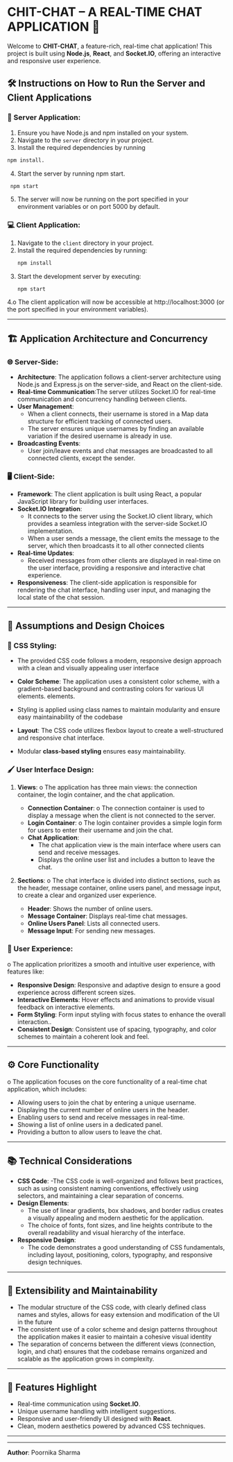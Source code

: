 
# CHIT-CHAT – A REAL-TIME CHAT APPLICATION 💬

Welcome to **CHIT-CHAT**, a feature-rich, real-time chat application! This project is built using **Node.js**, **React**, and **Socket.IO**, offering an interactive and responsive user experience.



## 🛠 Instructions on How to Run the Server and Client Applications

### 📡 Server Application:
1. Ensure you have Node.js and npm installed on your system.
2. Navigate to the `server` directory in your project.
3. Install the required dependencies by running
  ```bash
npm install.
```
4. Start the server by running npm start.
```bash
 npm start
 ```
5. The server will now be running on the port specified in your environment variables or on port 5000 by default.
   

### 💻 Client Application:
1. Navigate to the `client` directory in your project.
2. Install the required dependencies by running:
   ```bash
   npm install
   ```
3. Start the development server by executing:
   ```bash
   npm start
   ```
4.o	The client application will now be accessible at http://localhost:3000 (or the port specified in your environment variables).

---

## 🏗 Application Architecture and Concurrency

### 🌐 Server-Side:
- **Architecture**: The application follows a client-server architecture using Node.js and Express.js on the server-side, and React on the client-side.
- **Real-time Communication**:The server utilizes Socket.IO for real-time communication and concurrency handling between clients.
- **User Management**:
  - When a client connects, their username is stored in a Map data structure for efficient tracking of connected users.
  - The server ensures unique usernames by finding an available variation if the desired username is already in use.
- **Broadcasting Events**:
  - User join/leave events and chat messages are broadcasted to all connected clients, except the sender.

### 🖥 Client-Side:
- **Framework**: The client application is built using React, a popular JavaScript library for building user interfaces. 
- **Socket.IO Integration**:
  - It connects to the server using the Socket.IO client library, which provides a seamless integration with the server-side Socket.IO implementation. 
  - When a user sends a message, the client emits the message to the server, which then broadcasts it to all other connected clients
- **Real-time Updates**:
  - Received messages from other clients are displayed in real-time on the user interface, providing a responsive and interactive chat experience. 
- **Responsiveness**: The client-side application is responsible for rendering the chat interface, handling user input, and managing the local state of the chat session.

---

## 🎨 Assumptions and Design Choices

### 🎨 CSS Styling:
-	The provided CSS code follows a modern, responsive design approach with a clean and visually appealing user interface
  
- **Color Scheme**: The application uses a consistent color scheme, with a gradient-based background and contrasting colors for various UI elements. elements.
- Styling is applied using class names to maintain modularity and ensure easy maintainability of the codebase
- **Layout**: The CSS code utilizes flexbox layout to create a well-structured and responsive chat interface.
- Modular **class-based styling** ensures easy maintainability.

### 🖌 User Interface Design:

1. **Views**:
o	The application has three main views: the connection container, the login container, and the chat application.
   - **Connection Container**: o	The connection container is used to display a message when the client is not connected to the server.
   - **Login Container**: o	The login container provides a simple login form for users to enter their username and join the chat.
   - **Chat Application**:
     - The chat application view is the main interface where users can send and receive messages.
     - Displays the online user list and includes a button to leave the chat.
       
2. **Sections**:
o	The chat interface is divided into distinct sections, such as the header, message container, online users panel, and message input, to create a clear and organized user experience.
   - **Header**: Shows the number of online users.
   - **Message Container**: Displays real-time chat messages.
   - **Online Users Panel**: Lists all connected users.
   - **Message Input**: For sending new messages.

### 🤝 User Experience:
o	The application prioritizes a smooth and intuitive user experience, with features like: 
- **Responsive Design**: Responsive and adaptive design to ensure a good experience across different screen sizes.
- **Interactive Elements**: Hover effects and animations to provide visual feedback on interactive elements.
- **Form Styling**: Form input styling with focus states to enhance the overall interaction..
- **Consistent Design**: Consistent use of spacing, typography, and color schemes to maintain a coherent look and feel.
  
---

## ⚙️ Core Functionality
o	The application focuses on the core functionality of a real-time chat application, which includes: 

- Allowing users to join the chat by entering a unique username.
- Displaying the current number of online users in the header.
- Enabling users to send and receive messages in real-time.
- Showing a list of online users in a dedicated panel.
- Providing a button to allow users to leave the chat.
---

## 📚 Technical Considerations

- **CSS Code**:
  -The CSS code is well-organized and follows best practices, such as using consistent naming conventions, effectively using selectors, and maintaining a clear separation of concerns.
- **Design Elements**:
  - The use of linear gradients, box shadows, and border radius creates a visually appealing and modern aesthetic for the application.
  - The choice of fonts, font sizes, and line heights contribute to the overall readability and visual hierarchy of the interface.
- **Responsive Design**: 
  - The code demonstrates a good understanding of CSS fundamentals, including layout, positioning, colors, typography, and responsive design techniques.

---

## 🔧 Extensibility and Maintainability

- The modular structure of the CSS code, with clearly defined class names and styles, allows for easy extension and modification of the UI in the future
- The consistent use of a color scheme and design patterns throughout the application makes it easier to maintain a cohesive visual identity
- The separation of concerns between the different views (connection, login, and chat) ensures that the codebase remains organized and scalable as the application grows in complexity.

---

## 🌟 Features Highlight

- Real-time communication using **Socket.IO**.
- Unique username handling with intelligent suggestions.
- Responsive and user-friendly UI designed with **React**.
- Clean, modern aesthetics powered by advanced CSS techniques.

---
---

**Author**: Poornika Sharma
```
